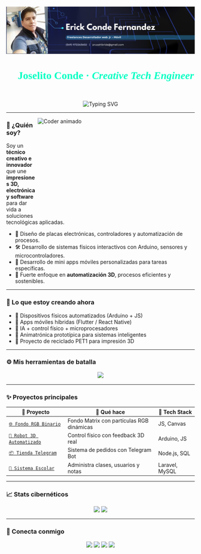 [![Banner de Perfil](https://github.com/dreickdev/dreickdev/blob/main/Erick%20Conde%20Fernandez.png)](https://github.com/Erick-Conde)

<h1 align="center" style="font-family:'Orbitron'; color:#00ffc3;">🚀 Joselito Conde · <i>Creative Tech Engineer</i> 👨‍💻</h1>

<p align="center">
  <img src="https://readme-typing-svg.demolab.com?font=Orbitron&size=22&pause=1000&color=00FFC3&center=true&vCenter=true&width=500&lines=Automatización+3D+%F0%9F%9A%80;Desarrollo+Mobile+%26+Backend+%F0%9F%94%A5;Electrónica+Creativa+%F0%9F%9A%BF;IA+y+Sistemas+Inteligentes+%F0%9F%A7%A0" alt="Typing SVG" />
</p>

---

<img align="right" src="https://media.giphy.com/media/dWesBcTLavkZuG35MI/giphy.gif" width="420" height="260" alt="Coder animado"/>

### 👾 ¿Quién soy?

Soy un **técnico creativo e innovador** que une **impresiones 3D, electrónica y software** para dar vida a soluciones tecnológicas aplicadas.

- 🧠 Diseño de placas electrónicas, controladores y automatización de procesos.
- 🛠️ Desarrollo de sistemas físicos interactivos con Arduino, sensores y microcontroladores.
- 📲 Desarrollo de mini apps móviles personalizadas para tareas específicas.
- 🔁 Fuerte enfoque en **automatización 3D**, procesos eficientes y sostenibles.

---

### 🌌 Lo que estoy creando ahora

- 🤖 Dispositivos físicos automatizados (Arduino + JS)
- 📱 Apps móviles híbridas (Flutter / React Native)
- 🧬 IA + control físico + microprocesadores
- 🤖 Animatrónica prototípica para sistemas inteligentes
- 🧃 Proyecto de reciclado PET1 para impresión 3D

---

### ⚙️ Mis herramientas de batalla

<p align="center">
  <img src="https://skillicons.dev/icons?i=js,nodejs,react,flutter,html,css,laravel,php,python,flask,django,mysql,firebase,mongodb,arduino,threejs" />
</p>

---

### ✨ Proyectos principales

| 🌟 Proyecto | 🚀 Qué hace | 🧠 Tech Stack |
|------------|-------------|---------------|
| [`🌐 Fondo RGB Binario`](https://github.com/Erick-Conde/background-matrix-rgb) | Fondo Matrix con partículas RGB dinámicas | JS, Canvas |
| [`🤖 Robot 3D Automatizado`](https://github.com/Erick-Conde/robotica-3d) | Control físico con feedback 3D real | Arduino, JS |
| [`📦 Tienda Telegram`](https://github.com/Erick-Conde/tienda-telegram) | Sistema de pedidos con Telegram Bot | Node.js, SQL |
| [`🏫 Sistema Escolar`](https://github.com/Erick-Conde/sistema-escolar) | Administra clases, usuarios y notas | Laravel, MySQL |

---

### 📈 Stats cibernéticos

<p align="center">
  <img src="https://github-readme-stats.vercel.app/api?username=Erick-Conde&show_icons=true&theme=tokyonight" />
  <img src="https://github-readme-stats.vercel.app/api/top-langs/?username=Erick-Conde&theme=tokyonight&layout=compact" />
</p>

---

### 🤖 Conecta conmigo

<p align="center">
  <a href="https://t.me/erick_conde"><img src="https://img.shields.io/badge/Telegram-00ffc3?style=for-the-badge&logo=telegram&logoColor=black"/></a>
  <a href="https://github.com/Erick-Conde"><img src="https://img.shields.io/badge/GitHub-00ffc3?style=for-the-badge&logo=github&logoColor=black"/></a>
  <a href="https://instagram.com/erickconde_dev"><img src="https://img.shields.io/badge/Instagram-ff00ff?style=for-the-badge&logo=instagram&logoColor=white"/></a>
  <a href="https://linkedin.com/in/erick-conde"><img src="https://img.shields.io/badge/LinkedIn-0A66C2?style=for-the-badge&logo=linkedin&logoColor=white"/></a>
</p>
